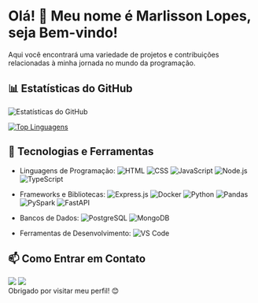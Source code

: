 # Olá! 👋 Meu nome é Marlisson Lopes, seja Bem-vindo!

Aqui você encontrará uma variedade de projetos e contribuições relacionadas à minha jornada no mundo da programação.

## 📊 Estatísticas do GitHub

![Estatísticas do GitHub](https://github-readme-stats.vercel.app/api?username=marlissonls&show_icons=true&count_private=true&theme=radical)

[![Top Linguagens](https://github-readme-stats.vercel.app/api/top-langs/?username=marlissonls&layout=compact&theme=radical)](https://github.com/marlissonls)

## 💼 Tecnologias e Ferramentas

- Linguagens de Programação: 
  ![HTML](https://img.shields.io/badge/-HTML-orange?logo=html5&logoColor=white&style=flat)
  ![CSS](https://img.shields.io/badge/-CSS-blue?logo=css3&logoColor=white&style=flat)
  ![JavaScript](https://img.shields.io/badge/-JavaScript-yellow?logo=javascript&logoColor=white&style=flat)
  ![Node.js](https://img.shields.io/badge/-Node.js-green?logo=node.js&logoColor=white&style=flat)
  ![TypeScript](https://img.shields.io/badge/-TypeScript-blue?logo=typescript&logoColor=white&style=flat)
  
- Frameworks e Bibliotecas:
  ![Express.js](https://img.shields.io/badge/-Express.js-black?logo=express&logoColor=white&style=flat)
  ![Docker](https://img.shields.io/badge/-Docker-blue?logo=docker&logoColor=white&style=flat)
  ![Python](https://img.shields.io/badge/-Python-blue?logo=python&logoColor=white&style=flat)
  ![Pandas](https://img.shields.io/badge/-Pandas-lightgrey?logo=pandas&logoColor=white&style=flat)
  ![PySpark](https://img.shields.io/badge/-PySpark-yellow?logo=apache-spark&logoColor=white&style=flat)
  ![FastAPI](https://img.shields.io/badge/-FastAPI-green?logo=fastapi&logoColor=white&style=flat)
  
- Bancos de Dados: 
  ![PostgreSQL](https://img.shields.io/badge/-PostgreSQL-blue?logo=postgresql&logoColor=white&style=flat)
  ![MongoDB](https://img.shields.io/badge/-MongoDB-green?logo=mongodb&logoColor=white&style=flat)
  
- Ferramentas de Desenvolvimento: 
  ![VS Code](https://img.shields.io/badge/-VS_Code-blue?logo=visual-studio-code&logoColor=white&style=flat)


## 📫 Como Entrar em Contato
<div>
  <a href = "mailto:marlisson.business@gmail.com"><img src="https://img.shields.io/badge/-Gmail-%23333?style=for-the-badge&logo=gmail&logoColor=white" target="_blank"></a>
  <a href="https://www.linkedin.com/in/marlissonlopesdasilva/" target="_blank"><img src="https://img.shields.io/badge/-LinkedIn-%230077B5?style=for-the-badge&logo=linkedin&logoColor=white" target="_blank"></a> 
</div>
Obrigado por visitar meu perfil! 😊
